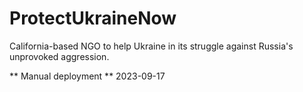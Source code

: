 # ProtectUkraineNow
California-based NGO to help Ukraine in its struggle against Russia's unprovoked aggression.

** Manual deployment **
2023-09-17